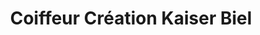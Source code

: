 ---
title: "Coiffeur Création Kaiser Biel"
url: /biel-bienne/coiffeur-creation-kaiser-biel/
shop: Friseur
---